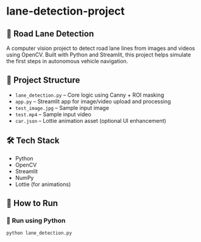﻿# lane-detection-project
## 🚗 Road Lane Detection

A computer vision project to detect road lane lines from images and videos using OpenCV. Built with Python and Streamlit, this project helps simulate the first steps in autonomous vehicle navigation.

## 📁 Project Structure

- `lane_detection.py` – Core logic using Canny + ROI masking
- `app.py` – Streamlit app for image/video upload and processing
- `test_image.jpg` – Sample input image
- `test.mp4` – Sample input video
- `car.json` – Lottie animation asset (optional UI enhancement)

## 🛠️ Tech Stack

- Python
- OpenCV
- Streamlit
- NumPy
- Lottie (for animations)

## 🚀 How to Run

### 🔧 Run using Python
```bash
python lane_detection.py
